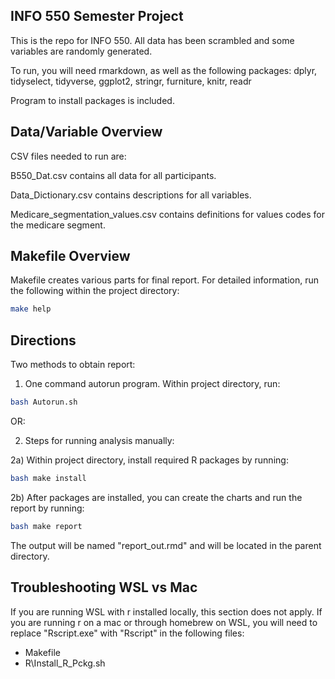 ## INFO 550 Semester Project

This is the repo for INFO 550.  All data has been scrambled and some variables are randomly generated.

To run, you will need rmarkdown, as well as the following packages:
dplyr, tidyselect, tidyverse, ggplot2, stringr, furniture, knitr, readr

Program to install packages is included.

## Data/Variable Overview
CSV files needed to run are:

B550_Dat.csv contains all data for all participants.

Data_Dictionary.csv contains descriptions for all variables.

Medicare_segmentation_values.csv  contains definitions for values codes for the medicare segment.

## Makefile Overview
Makefile creates various parts for final report.  For detailed information, run the following within the project directory:

``` bash
make help
```

## Directions
Two methods to obtain report:

1) One command autorun program.  Within project directory, run:
``` bash
bash Autorun.sh
```

OR: 

2) Steps for running analysis manually:

2a) Within project directory, install required R packages by running:

``` bash
bash make install
```
	
2b) After packages are installed, you can create the charts and run the report by running:
	
``` bash
bash make report
```

The output will be named "report_out.rmd" and will be located in the parent directory.

## Troubleshooting WSL vs Mac
If you are running WSL with r installed locally, this section does not apply. If you are running r on a mac or through homebrew on WSL, you will need to replace "Rscript.exe" with "Rscript" in the following files:
- Makefile
- R\Install_R_Pckg.sh